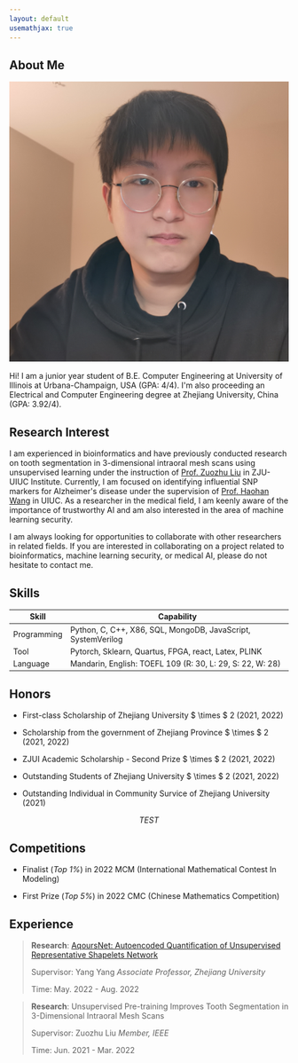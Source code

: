 ```yaml
---
layout: default
usemathjax: true
---
```


## About Me

<img class="profile-picture" src="me.jpg" >

Hi! I am a junior year student of B.E. Computer Engineering at University of Illinois at Urbana-Champaign, USA (GPA: 4/4). I'm also proceeding an Electrical and Computer Engineering degree at Zhejiang University, China (GPA: 3.92/4).



## Research Interest

I am experienced in bioinformatics and have previously conducted research on tooth segmentation in 3-dimensional intraoral mesh scans using unsupervised learning under the instruction of [Prof. Zuozhu Liu](https://person.zju.edu.cn/en/lzz) in ZJU-UIUC Institute. Currently, I am focused on identifying influential SNP markers for Alzheimer's disease under the supervision of [Prof. Haohan Wang](https://haohanwang.github.io/) in UIUC. As a researcher in the medical field, I am keenly aware of the importance of trustworthy AI and am also interested in the area of machine learning security.

I am always looking for opportunities to collaborate with other researchers in related fields. If you are interested in collaborating on a project related to bioinformatics, machine learning security, or medical AI, please do not hesitate to contact me.


## Skills

Skill | Capability
-----|-------
Programming | Python, C, C++, X86, SQL, MongoDB, JavaScript, SystemVerilog
Tool | Pytorch, Sklearn, Quartus, FPGA, react, Latex, PLINK
Language | Mandarin, English: TOEFL 109 (R: 30, L: 29, S: 22, W: 28)



## Honors

- First-class Scholarship of Zhejiang University $ \times $ 2 (2021, 2022)

- Scholarship from the government of Zhejiang Province $ \times $ 2 (2021, 2022)

- ZJUI Academic Scholarship - Second Prize $ \times $ 2 (2021, 2022)

- Outstanding Students of Zhejiang University $ \times $ 2 (2021, 2022)

- Outstanding Individual in Community Survice of Zhejiang University (2021)

$$ TEST $$

## Competitions

- Finalist (*Top 1%*) in 2022 MCM (International Mathematical Contest In Modeling)

- First Prize (*Top 5%*) in 2022 CMC (Chinese Mathematics Competition) 


## Experience

> **Research**: [AqoursNet: Autoencoded Quantification of Unsupervised Representative Shapelets Network](https://github.com/rong-hash/AQOURSNet)
>
> Supervisor: Yang Yang *Associate Professor, Zhejiang University* 
>
> Time: May. 2022 - Aug. 2022

> **Research**: Unsupervised Pre-training Improves Tooth Segmentation in 3-Dimensional Intraoral Mesh Scans
>
> Supervisor: Zuozhu Liu *Member, IEEE* 
>
> Time: Jun. 2021 - Mar. 2022



